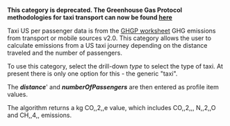 **This category is deprecated. The Greenhouse Gas Protocol methodologies
for taxi transport can now be found
[here](Passenger_transport_by_Greenhouse_Gas_Protocol)**

Taxi US per passenger data is from the [GHGP
worksheet](http://www.ghgprotocol.org/calculation-tools/all-tools) GHG
emissions from transport or mobile sources v2.0. This category allows
the user to calculate emissions from a US taxi journey depending on the
distance traveled and the number of passengers.

To use this category, select the drill-down *type* to select the type of
taxi. At present there is only one option for this - the generic "taxi".

The ***distance***' and ***numberOfPassengers*** are then entered as
profile item values.

The algorithm returns a kg CO,,2,,e value, which includes CO,,2,,,
N,,2,,O and CH,,4,, emissions.
